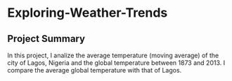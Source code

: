 # Exploring-Weather-Trends

## Project Summary
In this project, I analize the average temperature (moving average) of the city of Lagos, Nigeria and the global temperature between 1873 and 2013. I compare the average global temperature with that of Lagos.
